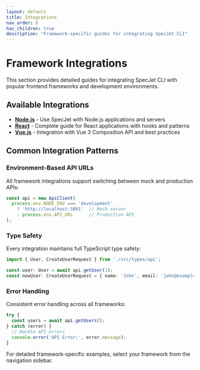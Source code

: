 ```yaml
---
layout: default
title: Integrations
nav_order: 6
has_children: true
description: "Framework-specific guides for integrating SpecJet CLI"
---
```


# Framework Integrations

This section provides detailed guides for integrating SpecJet CLI with popular frontend frameworks and development environments.

## Available Integrations

- **[Node.js](./nodejs.html)** - Use SpecJet with Node.js applications and servers
- **[React](./react.html)** - Complete guide for React applications with hooks and patterns
- **[Vue.js](./vue.html)** - Integration with Vue 3 Composition API and best practices

## Common Integration Patterns

### Environment-Based API URLs

All framework integrations support switching between mock and production APIs:

```typescript
const api = new ApiClient(
  process.env.NODE_ENV === 'development'
    ? 'http://localhost:3001'  // Mock server
    : process.env.API_URL      // Production API
);
```

### Type Safety

Every integration maintains full TypeScript type safety:

```typescript
import { User, CreateUserRequest } from './src/types/api';

const user: User = await api.getUser(1);
const newUser: CreateUserRequest = { name: 'John', email: 'john@example.com' };
```

### Error Handling

Consistent error handling across all frameworks:

```typescript
try {
  const users = await api.getUsers();
} catch (error) {
  // Handle API errors
  console.error('API Error:', error.message);
}
```

For detailed framework-specific examples, select your framework from the navigation sidebar.